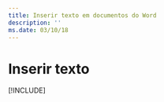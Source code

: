 ```yaml
---
title: Inserir texto em documentos do Word
description: ''
ms.date: 03/10/18
---
```



# <a name="insert-text"></a>Inserir texto

[!INCLUDE[](../includes/word-tutorial-insert-text.md)]